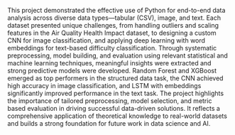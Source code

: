 This project demonstrated the effective use of Python for end-to-end data analysis across 
diverse data types—tabular (CSV), image, and text. Each dataset presented unique challenges, 
from handling outliers and scaling features in the Air Quality Health Impact dataset, to 
designing a custom CNN for image classification, and applying deep learning with word 
embeddings for text-based difficulty classification. 
Through systematic preprocessing, model building, and evaluation using relevant statistical 
and machine learning techniques, meaningful insights were extracted and strong predictive 
models were developed. Random Forest and XGBoost emerged as top performers in the 
structured data task, the CNN achieved high accuracy in image classification, and LSTM with 
embeddings significantly improved performance in the text task. 
The project highlights the importance of tailored preprocessing, model selection, and metric
based evaluation in driving successful data-driven solutions. It reflects a comprehensive 
application of theoretical knowledge to real-world datasets and builds a strong foundation for 
future work in data science and AI.
